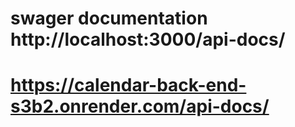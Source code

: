 # swager documentation http://localhost:3000/api-docs/
# https://calendar-back-end-s3b2.onrender.com/api-docs/